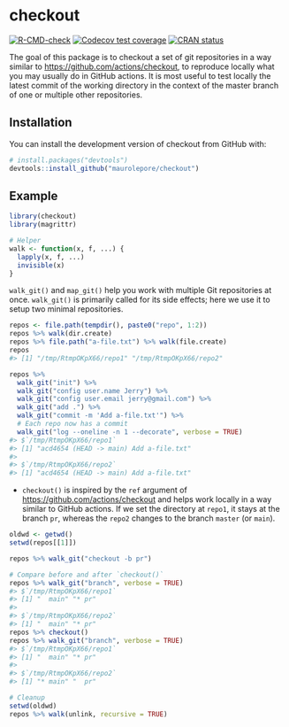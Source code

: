 
<!-- README.md is generated from README.Rmd. Please edit that file -->

# checkout

<!-- badges: start -->

[![R-CMD-check](https://github.com/maurolepore/checkout/workflows/R-CMD-check/badge.svg)](https://github.com/maurolepore/checkout/actions)
[![Codecov test
coverage](https://codecov.io/gh/maurolepore/checkout/branch/main/graph/badge.svg)](https://codecov.io/gh/maurolepore/checkout?branch=main)
[![CRAN
status](https://www.r-pkg.org/badges/version/checkout)](https://CRAN.R-project.org/package=checkout)
<!-- badges: end -->

The goal of this package is to checkout a set of git repositories in a
way similar to <https://github.com/actions/checkout>, to reproduce
locally what you may usually do in GitHub actions. It is most useful to
test locally the latest commit of the working directory in the context
of the master branch of one or multiple other repositories.

## Installation

You can install the development version of checkout from GitHub with:

``` r
# install.packages("devtools")
devtools::install_github("maurolepore/checkout")
```

## Example

``` r
library(checkout)
library(magrittr)

# Helper
walk <- function(x, f, ...) {
  lapply(x, f, ...)
  invisible(x)
}
```

`walk_git()` and `map_git()` help you work with multiple Git
repositories at once. `walk_git()` is primarily called for its side
effects; here we use it to setup two minimal repositories.

``` r
repos <- file.path(tempdir(), paste0("repo", 1:2))
repos %>% walk(dir.create)
repos %>% file.path("a-file.txt") %>% walk(file.create)
repos
#> [1] "/tmp/RtmpOKpX66/repo1" "/tmp/RtmpOKpX66/repo2"

repos %>%
  walk_git("init") %>%
  walk_git("config user.name Jerry") %>%
  walk_git("config user.email jerry@gmail.com") %>%
  walk_git("add .") %>%
  walk_git("commit -m 'Add a-file.txt'") %>%
  # Each repo now has a commit
  walk_git("log --oneline -n 1 --decorate", verbose = TRUE)
#> $`/tmp/RtmpOKpX66/repo1`
#> [1] "acd4654 (HEAD -> main) Add a-file.txt"
#> 
#> $`/tmp/RtmpOKpX66/repo2`
#> [1] "acd4654 (HEAD -> main) Add a-file.txt"
```

-   `checkout()` is inspired by the `ref` argument of
    <https://github.com/actions/checkout> and helps work locally in a
    way similar to GitHub actions. If we set the directory at `repo1`,
    it stays at the branch `pr`, whereas the `repo2` changes to the
    branch `master` (or `main`).

``` r
oldwd <- getwd()
setwd(repos[[1]])

repos %>% walk_git("checkout -b pr")

# Compare before and after `checkout()`
repos %>% walk_git("branch", verbose = TRUE)
#> $`/tmp/RtmpOKpX66/repo1`
#> [1] "  main" "* pr"  
#> 
#> $`/tmp/RtmpOKpX66/repo2`
#> [1] "  main" "* pr"
repos %>% checkout()
repos %>% walk_git("branch", verbose = TRUE)
#> $`/tmp/RtmpOKpX66/repo1`
#> [1] "  main" "* pr"  
#> 
#> $`/tmp/RtmpOKpX66/repo2`
#> [1] "* main" "  pr"

# Cleanup
setwd(oldwd)
repos %>% walk(unlink, recursive = TRUE)
```

